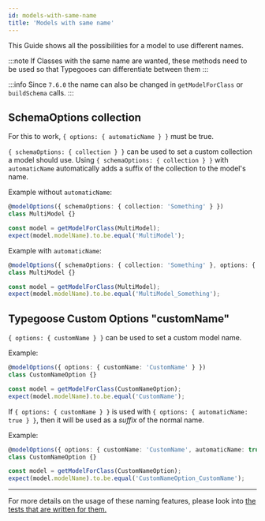 ```yaml
---
id: models-with-same-name
title: 'Models with same name'
---
```


This Guide shows all the possibilities for a model to use different names.

:::note
If Classes with the same name are wanted, these methods need to be used so that Typegooes can differentiate between them
:::

:::info
Since `7.6.0` the name can also be changed in `getModelForClass` or `buildSchema` calls.
:::

## SchemaOptions collection

For this to work, `{ options: { automaticName } }` must be true.

`{ schemaOptions: { collection } }` can be used to set a custom collection a model should use.
Using `{ schemaOptions: { collection } }` with `automaticName` automatically adds a suffix of the collection to the model's name.

Example without `automaticName`:

```ts
@modelOptions({ schemaOptions: { collection: 'Something' } })
class MultiModel {}

const model = getModelForClass(MultiModel);
expect(model.modelName).to.be.equal('MultiModel');
```

Example with `automaticName`:

```ts
@modelOptions({ schemaOptions: { collection: 'Something' }, options: { automaticName: true } })
class MultiModel {}

const model = getModelForClass(MultiModel);
expect(model.modelName).to.be.equal('MultiModel_Something');
```

## Typegoose Custom Options "customName"

`{ options: { customName } }` can be used to set a custom model name.

Example:

```ts
@modelOptions({ options: { customName: 'CustomName' } })
class CustomNameOption {}

const model = getModelForClass(CustomNameOption);
expect(model.modelName).to.be.equal('CustomName');
```

If `{ options: { customName } }` is used with `{ options: { automaticName: true } }`, then it will be used as a *suffix* of the normal name.

Example:

```ts
@modelOptions({ options: { customName: 'CustomName', automaticName: true } })
class CustomNameOption {}

const model = getModelForClass(CustomNameOption);
expect(model.modelName).to.be.equal('CustomNameOption_CustomName');
```

---

For more details on the usage of these naming features, please look into [the tests that are written for them.](https://github.com/typegoose/typegoose/blob/r6/master/test/tests/customName.test.ts)
